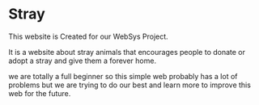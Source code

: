 # Stray

This website is Created for our WebSys Project. 

It is a website about stray animals that encourages people to donate or adopt a stray and give them a forever home.

we are totally a full beginner so
this simple web probably has a lot of problems but we are trying to do our best and learn more to improve this web for the future.


